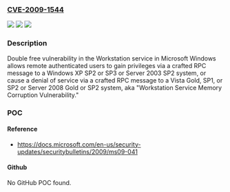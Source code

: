 ### [CVE-2009-1544](https://cve.mitre.org/cgi-bin/cvename.cgi?name=CVE-2009-1544)
![](https://img.shields.io/static/v1?label=Product&message=n%2Fa&color=blue)
![](https://img.shields.io/static/v1?label=Version&message=n%2Fa&color=blue)
![](https://img.shields.io/static/v1?label=Vulnerability&message=n%2Fa&color=brighgreen)

### Description

Double free vulnerability in the Workstation service in Microsoft Windows allows remote authenticated users to gain privileges via a crafted RPC message to a Windows XP SP2 or SP3 or Server 2003 SP2 system, or cause a denial of service via a crafted RPC message to a Vista Gold, SP1, or SP2 or Server 2008 Gold or SP2 system, aka "Workstation Service Memory Corruption Vulnerability."

### POC

#### Reference
- https://docs.microsoft.com/en-us/security-updates/securitybulletins/2009/ms09-041

#### Github
No GitHub POC found.

